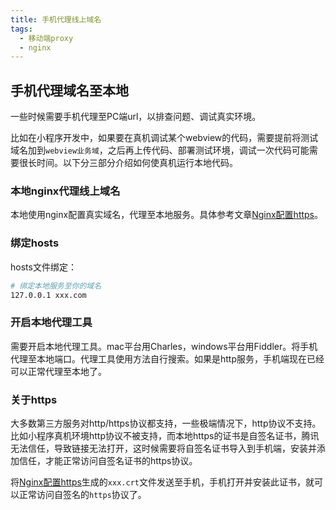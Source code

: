 ```yaml
---
title: 手机代理线上域名
tags: 
  - 移动端proxy
  - nginx
---
```


## 手机代理域名至本地

一些时候需要手机代理至PC端url，以排查问题、调试真实环境。

比如在小程序开发中，如果要在真机调试某个webview的代码，需要提前将测试域名加到`webview业务域`，之后再上传代码、部署测试环境，调试一次代码可能需要很长时间。以下分三部分介绍如何使真机运行本地代码。

<!-- more -->

### 本地nginx代理线上域名

本地使用nginx配置真实域名，代理至本地服务。具体参考文章[Nginx配置https](https://app.yinxiang.com/shard/s53/nl/12546413/4b30b9ce-9dff-40f9-8ad0-c1f1ba13da11/)。


### 绑定hosts

hosts文件绑定：

```bash
# 绑定本地服务至你的域名
127.0.0.1 xxx.com
```


### 开启本地代理工具

需要开启本地代理工具。mac平台用Charles，windows平台用Fiddler。将手机代理至本地端口。代理工具使用方法自行搜索。如果是http服务，手机端现在已经可以正常代理至本地了。


### 关于https

大多数第三方服务对http/https协议都支持，一些极端情况下，http协议不支持。比如小程序真机环境http协议不被支持，而本地https的证书是自签名证书，腾讯无法信任，导致链接无法打开，这时候需要将自签名证书导入到手机端，安装并添加信任，才能正常访问自签名证书的https协议。

将[Nginx配置https](https://app.yinxiang.com/shard/s53/nl/12546413/4b30b9ce-9dff-40f9-8ad0-c1f1ba13da11/)生成的`xxx.crt`文件发送至手机，手机打开并安装此证书，就可以正常访问自签名的`https`协议了。


